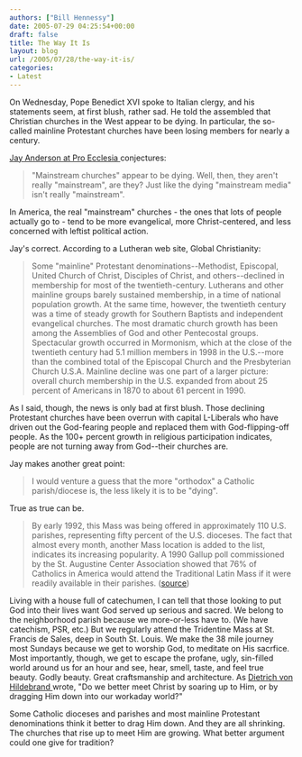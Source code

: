 ```yaml
---
authors: ["Bill Hennessy"]
date: 2005-07-29 04:25:54+00:00
draft: false
title: The Way It Is
layout: blog
url: /2005/07/28/the-way-it-is/
categories:
- Latest
---
```


On Wednesday, Pope Benedict XVI spoke to Italian clergy, and his statements seem, at first blush, rather sad.  He told the assembled that Christian churches in the West appear to be dying.  In particular, the so-called mainline Protestant churches have been losing members for nearly a century.

[Jay Anderson at Pro Ecclesia ](https://proecclesia.blogspot.com/2005/07/pope-says-churches-in-west-look-to-be.html)conjectures:



> "Mainstream churches" appear to be dying. Well, then, they aren't really "mainstream", are they? Just like the dying "mainstream media" isn't really "mainstream".

In America, the real "mainstream" churches - the ones that lots of people actually go to - tend to be more evangelical, more Christ-centered, and less concerned with leftist political action.



Jay's correct.  According to a Lutheran web site, Global Christianity:



> Some "mainline" Protestant denominations--Methodist, Episcopal, United Church of Christ, Disciples of Christ, and others--declined in membership for most of the twentieth-century. Lutherans and other mainline groups barely sustained membership, in a time of national population growth. At the same time, however, the twentieth century was a time of steady growth for Southern Baptists and independent evangelical churches. The most dramatic church growth has been among the Assemblies of God and other Pentecostal groups. Spectacular growth occurred in Mormonism, which at the close of the twentieth century had 5.1 million members in 1998 in the U.S.--more than the combined total of the Episcopal Church and the Presbyterian Church U.S.A. Mainline decline was one part of a larger picture: overall church membership in the U.S. expanded from about 25 percent of Americans in 1870 to about 61 percent in 1990. 



As I said, though, the news is only bad at first blush.  Those declining Protestant churches have been overrun with capital L-Liberals who have driven out the God-fearing people and replaced them with God-flipping-off people.  As the 100+ percent growth in religious participation indicates, people are not turning away from God--their churches are.

Jay makes another great point:



> I would venture a guess that the more "orthodox" a Catholic parish/diocese is, the less likely it is to be "dying".



True as true can be.



> By early 1992, this Mass was being offered in approximately 110 U.S. parishes, representing fifty percent of the U.S. dioceses. The fact that almost every month, another Mass location is added to the list, indicates its increasing popularity. A 1990 Gallup poll commissioned by the St. Augustine Center Association showed that 76% of Catholics in America would attend the Traditional Latin Mass if it were readily available in their parishes. ([source](https://unavoce.org/tmass.htm))



Living with a house full of catechumen, I can tell that those looking to put God into their lives want God served up serious and sacred.  We belong to the neighborhood parish because we more-or-less have to.  (We have catechism, PSR, etc.)  But we regularly attend the Tridentine Mass at St. Francis de Sales, deep in South St. Louis.  We make the 38 mile journey most Sundays because we get to worship God, to meditate on His sacrfice.  Most importantly, though, we get to escape the profane, ugly, sin-filled world around us for an hour and see, hear, smell, taste, and feel true beauty.   Godly beauty.  Great craftsmanship and architecture.  As [Dietrich von Hildebrand ](https://www.latin-mass-society.org/dietrich.htm)wrote, "Do we better meet Christ by soaring up to Him, or by dragging Him down into our workaday world?"

Some Catholic dioceses and parishes and most mainline Protestant denominations think it better to drag Him down.  And they are all shrinking.  The churches that rise up to meet Him are growing.   What better argument could one give for tradition?





